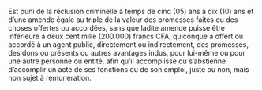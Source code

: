 Est puni de la réclusion criminelle à temps de cinq (05) ans à dix (10) ans et d’une amende égale au triple de la valeur des promesses faites ou des choses offertes ou accordées, sans que ladite amende puisse être inférieure à deux cent mille (200.000) francs CFA, quiconque a offert ou accordé à un agent public, directement ou indirectement, des promesses, des dons ou présents ou autres avantages indus, pour lui-même ou pour une autre personne ou entité, afin qu’il accomplisse ou s’abstienne d’accomplir un acte de ses fonctions ou de son emploi, juste ou non, mais non sujet à rémunération.
